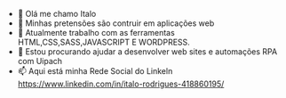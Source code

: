 - 👋 Olá me chamo Italo
- 👀 Minhas pretensões são contruir em aplicações web
- 🌱 Atualmente trabalho com as ferramentas HTML,CSS,SASS,JAVASCRIPT E WORDPRESS.
- 💞️ Estou procurando ajudar a desenvolver web sites e automações RPA com Uipach
- 📫 Aqui está minha Rede Social do Linkeln https://www.linkedin.com/in/italo-rodrigues-418860195/

<!---
alves41/alves41 is a ✨ special ✨ repository because its `README.md` (this file) appears on your GitHub profile.
You can click the Preview link to take a look at your changes.
--->
